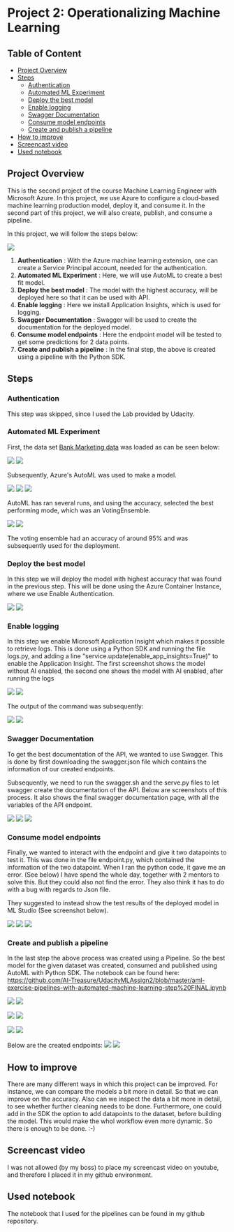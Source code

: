# Project 2: Operationalizing Machine Learning

## Table of Content
* [Project Overview](#project-overview)
* [Steps](#architectural-diagram)
    * [Authentication](#authentication)
    * [Automated ML Experiment](#automated-ml-experiment)
    * [Deploy the best model](#deploy-the-best-model)
    * [Enable logging](#enable-logging)
    * [Swagger Documentation](#swagger-documentation)
    * [Consume model endpoints](#consume-model-endpoints)
    * [Create and publish a pipeline](#create-and-publish-a-pipeline)
* [How to improve](#how-to-improve)
* [Screencast video](#screencast-video)
* [Used notebook](#used-notebook)

## Project Overview
This is the second project of the course Machine Learning Engineer with Microsoft Azure. In this project, we use Azure to configure a cloud-based machine learning production model, deploy it, and consume it. In the second part of this project, we will also create, publish, and consume a pipeline.

In this project, we will follow the steps below:

![](steps.png)

1. **Authentication** : With the Azure machine learning extension, one can create a Service Principal account, needed for the authentication.
2. **Automated ML Experiment** : Here, we will use AutoML to create a best fit model.
3. **Deploy the best model** : The model with the highest accuracy, will be deployed here so that it can be used with API.
4. **Enable logging** : Here we install Application Insights, which is used for logging.
5. **Swagger Documentation** : Swagger will be used to create the documentation for the deployed model.
6. **Consume model endpoints** : Here the endpoint model will be tested to get some predictions for 2 data points.
7. **Create and publish a pipeline** : In the final step, the above is created using a pipeline with the Python SDK.

## Steps

### Authentication
This step was skipped, since I used the Lab provided by Udacity.

### Automated ML Experiment
First, the data set [Bank Marketing data](https://automlsamplenotebookdata.blob.core.windows.net/automl-sample-notebook-data/bankmarketing_train.csv) was loaded as can be seen below:

![](Assign2/dataset3-profile.GIF)
![](Assign2/dataset4-registereddataset.GIF)

Subsequently, Azure's AutoML was used to make a model. 

![](Assign2/automl2.GIF)
![](Assign2/automl3.GIF)
![](Assign2/automl4.GIF)


AutoML has ran several runs, and using the accuracy, selected the best performing mode, which was an VotingEnsemble.

![](Assign2/automl5.GIF)
![](Assign2/automl6.GIF)

The voting ensemble had an accuracy of around 95% and was subsequently used for the deployment. 

### Deploy the best model
In this step we will deploy the model with highest accuracy that was found in the previous step. This will be done using the Azure Container Instance, where we use Enable Authentication.

![](Assign2/deploy3.GIF)
![](Assign2/endpoint.GIF)

### Enable logging
In this step we enable Microsoft Application Insight which makes it possible to retrieve logs. This is done using a Python SDK and running the file logs.py, and adding a line "service.update(enable_app_insights=True)" to enable the Application Insight. The first screenshot shows the model without AI enabled, the second one shows the model with AI enabled, after running the logs

![](Assign2/deploy4-withoutAI.GIF)
![](Assign2/deploy5-withAI.GIF)

The output of the command was subsequently:

![](Assign2/logs1.GIF)
![](Assign2/logs2.GIF)

### Swagger Documentation
To get the best documentation of the API, we wanted to use Swagger. This is done by first downloading the swagger.json file which contains the information of our created endpoints. 

Subsequently, we need to run the swagger.sh and the serve.py files to let swagger create the documentation of the API. Below are screenshots of this process. It also shows the final swagger documentation page, with all the variables of the API endpoint.

![](Assign2/swagger1.GIF)
![](Assign2/swagger2.GIF)
![](Assign2/swagger3.GIF)



### Consume model endpoints

Finally, we wanted to interact with the endpoint and give it two datapoints to test it. This was done in the file endpoint.py, which contained the information of the two datapoint. When I ran the python code, it gave me an error. (See below) I have spend the whole day, together with 2 mentors to solve this. But they could also not find the error. They also think it has to do with a bug with regards to Json file.

They suggested to instead show the test results of the deployed model in ML Studio (See screenshot below).

![](Assign2/error1.GIF)
![](Assign2/mentor4.GIF)
![](Assign2/mentor1.GIF)


### Create and publish a pipeline
In the last step the above process was created using a Pipeline. So the best model for the given dataset was created, consumed and published using AutoML with Python SDK. The notebook can be found here: https://github.com/AI-Treasure/UdacityMLAssign2/blob/master/aml-exercise-pipelines-with-automated-machine-learning-step%20FINAL.ipynb


![](sample_screenshots/PipelineSDK1.GIF)
![](sample_screenshots/PipelineSDK2.GIF)

![](sample_screenshots/PipelineStudio3.GIF)
![](sample_screenshots/PipelineStudio2.GIF)

![](sample_screenshots/PublishedPipeline.GIF)
![](sample_screenshots/PublishedPipeline2.GIF)

Below are the created endpoints:
![](sample_screenshots/PipelineEndpoint.GIF)
![](sample_screenshots/PipelineEndpoint2.GIF)


## How to improve    

There are many different ways in which this project can be improved. For instance, we can compare the models a bit more in detail. So that we can improve on the accuracy. Also can we inspect the data a bit more in detail, to see whether further cleaning needs to be done. Furthermore, one could add in the SDK the option to add datapoints to the dataset, before building the model. This would make the whol workflow even more dynamic. So there is enough to be done. :-)

## Screencast video

I was not allowed (by my boss) to place my screencast video on youtube, and therefore I placed it in my github environment.


## Used notebook  

The notebook that I used for the pipelines can be found in my github repository.

